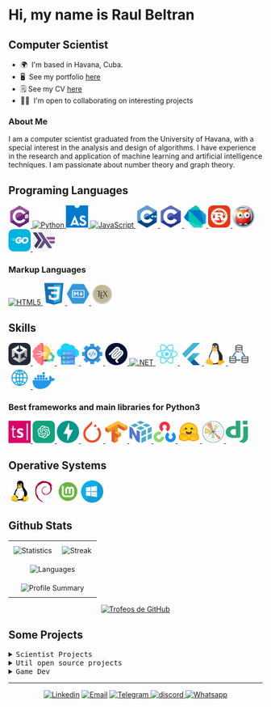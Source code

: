 # Hi, my name is Raul Beltran

## Computer Scientist

* 🌍  I'm based in Havana, Cuba.
* 🖥️  See my portfolio [here](https://rb58853.github.io/CV/)
* 🗒️  See my CV [here](https://github.com/rb58853/rb58853/raw/main/assets/cv.pdf)
* 🤝🏻  I'm open to collaborating on interesting projects

### About Me

I am a computer scientist graduated from the University of Havana, with a special interest in the analysis and design of algorithms. I have experience in the research and application of machine learning and artificial intelligence techniques. I am passionate about number theory and graph theory.

<!-- [![committers.top badge](https://user-badge.committers.top/cuba_private/rb58853.svg)](https://committers.top/cuba_private#rb58853) -->

## Programing Languages

<a align= "left" href = "https://rb58853.github.io/CV/#/skills">
    <img src="https://raw.githubusercontent.com/devicons/devicon/master/icons/csharp/csharp-original.svg" minwidth= "44" minheight="44" width="44" height="44" alt="C#" title="C#"/>
    <img src="https://raw.githubusercontent.com/danielcranney/readme-generator/main/public/icons/skills/python-colored.svg" width="44" height="44" alt="Python" title="Python"/>
    <img src="https://github.com/rb58853/rb58853/raw/main/assets/asm.svg" width="44" height="44" alt="MIPS" title="Assembly"/>
    <img src="https://raw.githubusercontent.com/danielcranney/readme-generator/main/public/icons/skills/javascript-colored.svg" width="44" height="44" alt="JavaScript" title="JavaScript"/>
    <img src="https://raw.githubusercontent.com/devicons/devicon/master/icons/cplusplus/cplusplus-original.svg" width="44" height="44" alt="C++" title="C++" />
    <img src="assets/c.png" width="44" height="44" alt="C" title="C"/>
    <img src="https://raw.githubusercontent.com/devicons/devicon/master/icons/dart/dart-original.svg" width="44" height="44" alt="Dart" title="Dart"/>
    <img src="assets/SkillIconsRust.png" width="44" height="44" alt="RUST" title="Rust"/>
    <img src="assets/Prolog.png" width="44" height="44" alt="Prolog" title="Prolog"/>
    <img src="assets/GO.png" width="44" height="44" alt="Golang" title="Golang"/>
    <img src="assets/Haskell.png" width="44" height="44" alt="Haskell" title="Haskell"/>
</a>

<!-- <h3 align="center">Markup Languages</h3> -->
### Markup Languages

<a align= "left" href = "https://rb58853.github.io/CV/#/skills">
    <img src="https://raw.githubusercontent.com/danielcranney/readme-generator/main/public/icons/skills/html5-colored.svg" width="44" height="44" alt="HTML5" title="HTML5">
    <img src="https://raw.githubusercontent.com/devicons/devicon/master/icons/css3/css3-original.svg" width="44" height="44" alt="CSS" title="CSS">
    <img src="assets/markdown.png" width="44" height="44" alt="Markdown" title="Markdown">
    <img src="assets/Latex.png" width="44" height="44" alt="LaTex" title="LaTex">
</a>

<!-- <h2 align = "center"> Skills</h2> -->
## Skills

<a align= "left" href = "https://rb58853.github.io/CV/#/skills">
  <!-- <img align="center" src="https://raw.githubusercontent.com/devicons/devicon/master/icons/unity/unity-original.svg" width="44" height="44" alt="Unity" title="Unity"/> -->
  <img  src="assets/Unity.png" width="44" height="44" alt="Unity" title="Unity"/>
  <img  src="assets/AI.png" width="44" height="44" alt="Python" title="Artificial Intelligence"/>
  <img  src="assets/SRI.png" width="44" height="44" alt="C#" title="Information Retrieval Systems"/>
  <img  src="assets/compiler.png" width="44" height="44" alt="Compilers" title="Compilers"/>
  <img  src="assets/mcp.png" width="44" height="44" alt="MCP" title="Model Context Protocol"/>
  <img  src="https://raw.githubusercontent.com/danielcranney/readme-generator/main/public/icons/skills/dot-net-colored.svg" width="44" height="44" alt=".NET" title=".Net"/>
  <img  src="https://raw.githubusercontent.com/devicons/devicon/master/icons/react/react-original.svg" width="44" height="44" alt="C#" title="ReactJS"/>
  <img  src="https://raw.githubusercontent.com/devicons/devicon/master/icons/flutter/flutter-original.svg" width="44" height="44" alt="C#" title="Flutter" />
  <img  src="assets/OS.png" width="44" height="44" alt="C#" title="Operative Systems"/>
  <img  src="assets/DS.png" width="44" height="44" alt="DS" title="Distributed Systems"/>
  <img  src="assets/networks.png" width="44" height="44" alt="Networks" title="Networks"/>
  <img src="assets/docker.png" width="44" height="33" alt="Docker" title="Docker"/>
</a>

<!-- <h3 align = "center"> Best frameworks and main libraries for Python3</h3> -->
### Best frameworks and main libraries for Python3

<a align= "left" href = "https://rb58853.github.io/CV/#/skills">
    <img src="https://github.com/rb58853/rb58853/raw/main/assets/typesense.webp" width="44" height="44" alt="Python" title="Typesense"/>
    <img src="https://github.com/rb58853/rb58853/raw/main/assets/openai.svg" width="44" height="44" alt="openai" title="OpenAI"/>
    <img src="https://github.com/devicons/devicon/raw/master/icons/fastapi/fastapi-original.svg" width="44" height="44" alt="Python" title="FastAPI"/>
    <img src="assets/DeviconPytorch.png" title="Pytorch"  alt="Pytorch" width="44" height="44" title="Pytorch"/>
    <img src="assets/Tensorflow.png" alt="Tensorflow" width="44" height="44" title="Tensorflow"/>
    <img src="assets/Numpy.png" title="Numpy" alt="Numpy" width="44" height="44" title="Numpy"/>
    <img src="assets/DeviconOpencv.png" alt="OpenCV" width="44" height="44" title="OpenCV"/>
    <img src="assets/huggingface.png" alt="huggingface" width="44" height="44" title="huggingface"/>
    <img src="assets/DeviconMatplotlib.png" alt="Matplotlib" width="44" height="44" title="Matplotlib"/>
    <img src="assets/django.png" width="44" height="44" alt="Django" title="Django"/>
</a>

<!-- <h2 align = "center">Operative Systems</h2> -->
## Operative Systems

<div align= "left">
  <img src="https://raw.githubusercontent.com/devicons/devicon/master/icons/linux/linux-original.svg" title="Linux" alt="Linux" width="44" height="44"/>
  <img src="https://raw.githubusercontent.com/devicons/devicon/master/icons/debian/debian-original.svg"  title="Debian" alt="Debian" width="44" height="44"/>
  <img src="assets/Mint.svg"  title="Mint(Ubuntu)" alt="Mint" width="44" height="44"/>
  <img src="assets/windows.png"  title="Windows" alt="Windows" width="44" height="44"/>
</div>

<!-- <h2 align = "center">Github Stats</h2> -->
## Github Stats

<div align="center">
  <table  align="center">
    <tr>
      <td align="center" style="padding: 10px;">
        <img src="https://github-readme-stats-sigma-five.vercel.app/api?username=rb58853&theme=tokyonight&hide_border=true&include_all_commits=true&count_private=true&show_icons=true" alt="Statistics" />
      </td>
      <td align="center" style="padding: 10px;">
        <img src="https://github-readme-streak-stats.herokuapp.com/?user=rb58853&theme=tokyonight&hide_border=true" alt="Streak" />
      </td>
    </tr>
    <tr>
      <td colspan="2" align="center" style="padding: 10px;">
        <img src="https://github-readme-stats.vercel.app/api/top-langs/?username=rb58853&hide=css,html,jupyter%20notebook&layout=compact&&theme=tokyonight&hide_border=true" alt="Languages" />
      </td>
    </tr>
    <tr>
      <td colspan="2" align="center" style="padding: 10px;">
        <img src="https://github-profile-summary-cards.vercel.app/api/cards/profile-details?username=rb58853&theme=tokyonight&hide_border=true" alt="Profile Summary" />
      </td>
    </tr>
  </table>

[![Trofeos de GitHub](https://github-profile-trophy.vercel.app/?username=rb58853&&theme=tokyonight&row=1&column=4&hide=no-frame,stars)](https://github.com/rb58853)
</div>

</div>

## Some Projects

<div align="left">

<details><summary align = "left"><kbd>Scientist Projects</kbd></summary>
<details><summary align = "left">Audio Genre Classification</summary>
<div>

## Audio Genre Classification

The classification of music genres plays a crucial role in modern digital audio signal processing applications. In this study, we propose several machine learning approaches to accurately categorize music tracks into predefined genres. Each approach uses different sets of features that can be extracted from songs; ranging from common ones like MFCC (Mel-frequency cepstral coefficients) and direct audio signals to less explored features in this context such as song lyrics and Wavelet Transform. To evaluate the models, we use the GTZAN reference dataset in the field. The results obtained highlight that song lyrics do not contribute much to classification, at least in the dataset used. The other models show results consistent with the state of the art, with an accuracy between 75% and 80%.

### Languages and Technologies

* Machin Learning / Artificial Intelligence | Python
* Models: CNN, RNN
* Keywords: Music genre, CNN, spectrograms, MFCC, Conv1D, encoder

<div align = "right">
<a href="https://github.com/science-engineering-art/mugenfier">
<img alt="github" src="https://img.shields.io/static/v1?style=for-the-badge&message=Github&color=24292e&logo=github&logoColor=FFFFFF&label=" height = 30/>
</a>
<a href="https://rb58853.github.io/CV/projects/audioML/audioML.pdf">
<img alt="github" src="https://img.shields.io/static/v1?style=for-the-badge&message=Paper&color=DDDDDD&logo=None&logoColor=000000&label=" height = 30/>
</a>
</div>
</div>
</details>

<details><summary align = "left">Image Retrieval System using Machine Learning</summary>
<div>

## Image Retrieval System using Machine Learning

In this project, the problem of precise image retrieval is addressed. The work employs a new approach: the application of the Segment Anything (SAM) segmentation models and the Constractive Language-Image Pretraining (CLIP) model for the generation of multimodal embeddings. Special emphasis is placed on image retrieval via precise queries, taking into account the position of image segments that compose the same, processing both text and images.

### Languages and Technologies

* IRS / ML / AI | Python
* Keywords: Embeddings, Multimodals Embeddings

<div align = "right">
<a href="https://github.com/rb58853/ML-RSI-Images">
<img alt="github" src="https://img.shields.io/static/v1?style=for-the-badge&message=Github&color=24292e&logo=github&logoColor=FFFFFF&label="/>
</a>
<a href="https://rb58853.github.io/CV/projects/IRSImagesCLIP/IRSImagesCLIP.pdf">
<img alt="github" src="https://img.shields.io/static/v1?style=for-the-badge&message=Paper&color=DDDDDD&logo=None&logoColor=000000&label="/>
</a>
</div>
</div>
</details>
</details>

<details>
  <summary align = "left">
    <kbd>
    Util open source projects
    </kbd>
  </summary>
<details>
  <summary align = "left">
  MCP Ecosystem
  </summary>
<div>

## MCP Ecosystem

The **MCP Ecosystem** serves as a centralized hub for projects built around the Model Context Protocol (MCP), an open standard designed to seamlessly connect artificial intelligence applications with external data sources, tools, and services. This repository consolidates a diverse set of tools, servers, and client libraries that implement or extend MCP, making it easier for developers and organizations to integrate AI models with real-world data and functionalities.

By providing reference implementations, modular components, and standardized interfaces, the MCP Ecosystem accelerates the adoption of MCP in both research and production environments. Whether you are building custom AI agents, deploying secure MCP servers, or experimenting with new integration protocols, this collection offers practical resources to streamline development and foster interoperability.

Key features of the MCP Ecosystem include:

* A curated set of repositories covering client libraries, authentication systems, server implementations, and integration templates.
* Emphasis on security, extensibility, and adherence to MCP standards.
* Comprehensive documentation and active community support to facilitate onboarding and collaboration.

The MCP Ecosystem is ideal for anyone seeking to bridge the gap between advanced AI models and the complex landscape of external data and services, enabling scalable, secure, and future-proof integrations.

### Technologies and Features

* Model Context Protocol (MCP)
* Large Language Model (LLM)
* Standart Authorization (OAuth2)
* Full Examples for mcp-client and mcp-server

<div align = "right">
<a href="https://github.com/rb58853/mcp-ecosystem">
<img alt="github" src="https://img.shields.io/static/v1?style=for-the-badge&message=Github&color=24292e&logo=github&logoColor=FFFFFF&label=" height = 30/>
</a>
</div>

</div>
</details>

<details>
  <summary align = "left">
  MCP LLM Client
  </summary>
<div>

## MCP LLM Client

Python client, based on `fastmcp`, for connecting to MCP servers through multiple protocols, specifically designed to work with integrated language models.
This package provides a Python interface to connect to MCP servers in an easy, intuitive, and configurable way. It offers a modular architecture that allows for easy extension of new transfer protocols and language models. Currently includes support for HTTPStream and GPT-4 mini, with expansion capability for more options in the future.

### Technologies

* Model Context Protocol (MCP)
* Large Language Model (LLM)

### Installation

```shell
pipx install mcp-llm-client
```

<div align = "right">
<a href="https://github.com/rb58853/mcp-llm-client">
<img alt="github" src="https://img.shields.io/static/v1?style=for-the-badge&message=Github&color=24292e&logo=github&logoColor=FFFFFF&label=" height = 30/>
<a href="https://pypi.org/project/mcp-llm-client">
<img alt="pypi" src="https://img.shields.io/static/v1?style=for-the-badge&message=PYPI&color=4584b6&logo=pypi&logoColor=FFFFFF&label=" height = 30/>
</a>
</a>
</div>

</div>
</details>

<details>
  <summary align = "left">
  MCP OAuth
  </summary>
<div>

## MCP OAuth

This project represents a simple and extensible OAuth system in Python, integrated as much as possible with MCP standards and practices. Its goal is to facilitate the use of the OAuth system for MCP. It is integrated with the official MCP Python SDK (`"mcp[cli]"`), following the source code standard that provides the basis for the entire authorization system used and controlled by `FastMCP`.

Both an OAuth server and client are implemented, respecting the most common standards to maintain standardization. It is important to highlight that the OAuth server standard in the MCP context is still poorly defined and with scarce documentation, so the greatest possible standardization has been sought both in the server and client code.

This repository starts from the Antropic example in the [official repository](https://github.com/modelcontextprotocol/python-sdk/tree/main/examples), modifying and restructuring the code to achieve optimal organization, facilitating practical and easy use when installing this repository as a pip package.

### Technologies

* Model Context Protocol (MCP)
* Authorization (OAuth2)
* MCP Cient
* MCP Server

### Installation

```shell
pipx install mcp-oauth
```

<div align = "right">
<a href="https://github.com/rb58853/mcp-oauth">
<img alt="github" src="https://img.shields.io/static/v1?style=for-the-badge&message=Github&color=24292e&logo=github&logoColor=FFFFFF&label=" height = 30/>
<a href="https://pypi.org/project/mcp-oauth">
<img alt="pypi" src="https://img.shields.io/static/v1?style=for-the-badge&message=PYPI&color=4584b6&logo=pypi&logoColor=FFFFFF&label=" height = 30/>
</a>
</div>

</div>
</details>

</details>

<details>
        <summary><kbd>Game Dev</kbd></summary>
        <!-- <kbd> -->
        <div align= "center"><img width="300" height="auto" src="assets/projects/arcane/Logo.png"></div>
        <div align="left">

## Arcane Ascent

  Arcane Ascent is an innovative digital game that combines a sophisticated card-based combat system with traditional roguelike mechanics. The game implements three distinctive magical specializations: Elemental Mage (dominion of natural elements), Summoner Mage (convocation of supernatural entities) and Blood Mage (manipulation of vital essence).
  The technical system is built on Unity with C#, incorporating SOLID principles and agile development methodologies. A distinctive feature is its evolutionary card system, where each specialization has its own unique library of magical cards.
  
  To ensure global accessibility, Arcane implements an advanced internationalization system supporting multiple languages, including Spanish, English, Simplified/Traditional Chinese, Japanese, Korean, among others.

  The game offers broad possibilities for future expansion, including:

* New magical systems and specializations
* Expansion of the progression system
* Multiplayer modes
* New gameplay mechanics

### Languages and Technologies

* **Unity**: Graphics engine used to generate the game
* **C#**: Project code is programmed in C#
* **Python**: Used in parallel to generate languages in indexing time
* **OpenAI**: Python library used to automate language generation with NLP models
  <!-- ### Current Status
  Currently in development mode and is a closed-source project. Once the project is completed, an open-source repository will be created with purely informational purposes. -->

----
<div align=center>
<a href="https://store.steampowered.com/app/3205630/Arcane_Ascent/" target="_blank">
<img alt="steam" src="https://img.shields.io/static/v1?style=for-the-badge&message=steam&color=00adee&logo=Steam&logoColor=FFFFFF&label=" height = 30/>
</a>
<a href="" target="_blank">
<img alt="play store" src="https://img.shields.io/static/v1?style=for-the-badge&message=PlayStore&color=056559&logo=android&logoColor=FFFFFF&label=" height = 30/>
<a href="https://github.com/rb58853/Arcane-Ascent" target="_blank">
<img alt="github" src="https://img.shields.io/static/v1?style=for-the-badge&message=Github&color=24292e&logo=github&logoColor=FFFFFF&label=" height = 30/>
</a>
</div>

<p></p>

</div>
<!-- </kbd> -->
</div>
</details>

---
<div align=center>
 <a href="https://www.linkedin.com/in/rb58853/" target="_blank"><img src="https://img.shields.io/static/v1?style=for-the-badge&message=LinkedIn&color=0A66C2&logo=linkedin&logoColor=FFFFFF&label=" alt="Linkedin" /></a>
<a href="mailto:rb58853@gmail.com" target="_blank"><img alt="Email" src="https://img.shields.io/static/v1?style=for-the-badge&message=Gmail&color=EA4335&logo=Gmail&logoColor=FFFFFF&label=" /></a>
<a href="https://t.me/rb58853" target="_blank">
<img alt="Telegram" src="https://img.shields.io/static/v1?style=for-the-badge&message=Telegram&color=26A5E4&logo=Telegram&logoColor=FFFFFF&label=" />
</a>
<a href="https://discord.gg/3v8KNJKM" target="_blank">
<img alt="discord" src="https://img.shields.io/static/v1?style=for-the-badge&message=Discord&color=5865F2&logo=Discord&logoColor=FFFFFF&label=" />
</a>
<a href="https://wa.me/5358486223" target="_blank">
<img alt="Whatsapp" src="https://img.shields.io/static/v1?style=for-the-badge&message=Whatsapp&color=25D366&logo=Whatsapp&logoColor=FFFFFF&label=" />
</a>
</div>
